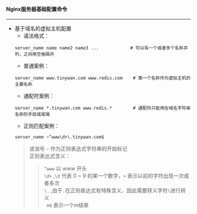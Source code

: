 
#### Nginx服务器基础配置命令
---
+ 基于域名的虚拟主机配置
    + 语法格式：
    ```
    server_name name name2 name3 ...            # 可以有一个或者多个名称并列，之间用空格隔开
    ```
    + 普通案例：
    ```
    server_name www.tinywan.com www.redis.com    # 第一个名称作为虚拟主机的主要名称
    ```
     + 通配符案例：
    ```
    server_name *.tinywan.com www.redis.*        # 通配符只能用在域名字符串名称的手段或尾端
    ```
     + 正则匹配案例：
    ```
    server_name ~^www\d+\.tinywan.com$    
    ```
    > 波浪号 ` ~ ` 作为正则表达式字符串的开始标记   
    > 正则表达式含义：   
    >>` ^www ` 以 www 开头    
    >>` \d+ ` ,`\d` 代表 0 ~ 9 的某一个数字，`+` 表示以前的字符出现一次或者多次   
    >>`\.` ,由于`.`在正则表达式有特殊含义，因此需要转义字符`\`进行转义   
    >> ` m$` 表示一个m结束


          
